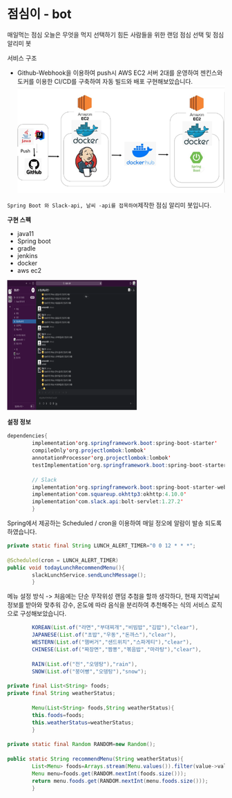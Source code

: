 # 점심이 - bot

매일먹는 점심 오늘은 무엇을 먹지 선택하기 힘든 사람들을 위한 랜덤 점심 선택 및 점심 알리미 봇

서비스 구조

* Github-Webhook을 이용하여 push시 AWS EC2 서버 2대를 운영하여 젠킨스와 도커를 이용한 CI/CD를 구축하여 자동 빌드와 배포 구현해보았습니다.
  ![img.png](img.png)

``Spring Boot 와 Slack-api, 날씨 -api를 접목하여``제작한 점심 알리미 봇입니다.

**구현 스펙**
  * java11
  * Spring boot
  * gradle
  * jenkins
  * docker
  * aws ec2
<div>
        <img src="lunch.png" width="300" height="300">
</div>

**설정 정보**

```java
dependencies{
        implementation'org.springframework.boot:spring-boot-starter'
        compileOnly'org.projectlombok:lombok'
        annotationProcessor'org.projectlombok:lombok'
        testImplementation'org.springframework.boot:spring-boot-starter-test'

        // Slack
        implementation'org.springframework.boot:spring-boot-starter-web'
        implementation'com.squareup.okhttp3:okhttp:4.10.0'
        implementation'com.slack.api:bolt-servlet:1.27.2'
        }
```

Spring에서 제공하는 Scheduled / cron을 이용하여 매일 정오에 알람이 발송 되도록 하였습니다.

```java
private static final String LUNCH_ALERT_TIMER="0 0 12 * * *";

@Scheduled(cron = LUNCH_ALERT_TIMER)
public void todayLunchRecommendMenu(){
        slackLunchService.sendLunchMessage();
        }
```

메뉴 설정 방식 -> 처음에는 단순 무작위성 랜덤 추첨을 할까 생각하다, 현재 지역날씨 정보를 받아와 맞추워 강수, 온도에 따라 음식을 분리하여 추천해주는 식의 서비스 로직으로 구성해보았습니다.

```java
        KOREAN(List.of("라면","부대찌개","비빔밥","김밥"),"clear"),
        JAPANESE(List.of("초밥","우동","돈까스"),"clear"),
        WESTERN(List.of("햄버거","샌드위치","스파게티"),"clear"),
        CHINESE(List.of("짜장면","짬뽕","볶음밥","마라탕"),"clear"),

        RAIN(List.of("전","오뎅탕"),"rain"),
        SNOW(List.of("붕어빵","오뎅탕"),"snow");

private final List<String> foods;
private final String weatherStatus;

        Menu(List<String> foods,String weatherStatus){
        this.foods=foods;
        this.weatherStatus=weatherStatus;
        }

private static final Random RANDOM=new Random();

public static String recommendMenu(String weatherStatus){
        List<Menu> foods=Arrays.stream(Menu.values()).filter(value->value.weatherStatus.equals(weatherStatus)).collect(Collectors.toList());
        Menu menu=foods.get(RANDOM.nextInt(foods.size()));
        return menu.foods.get(RANDOM.nextInt(menu.foods.size()));
        }
```


